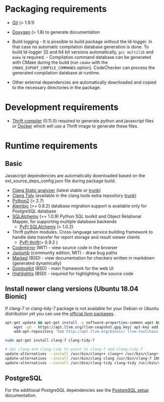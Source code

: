
# Packaging requirements
  *  [Git](https://git-scm.com/) (> 1.9.1)
  *  [Doxygen](http://www.stack.nl/~dimitri/doxygen/) (> 1.8) to generate documentation
  *  Build logging
    - It is possible to build package without the ld-logger. In that case no automatic compilation database generation is done. To build ld-logger 32 and 64 bit versions automatically, `gcc multilib` and `make` is required.
    - Compilation command database can be generated with CMake during the build (run `cmake` with the `CMAKE_EXPORT_COMPILE_COMMANDS` option). CodeChecker can process the generated compilation database at runtime.

  * Other external dependencies are automatically downloaded and
    copied to the necessary directories in the package.

# Development requirements
  *  [Thrift compiler](https://thrift.apache.org/) (0.11.0) required to
  generate python and javascript files or [Docker](https://www.docker.com/)
  which will use a Thrift image to generate these files.

# Runtime requirements
## Basic
Javascript dependencies are automatically downloaded based on the ext_source_deps_config.json file during package build.

  * [Clang Static analyzer](http://clang-analyzer.llvm.org/) (latest stable or [trunk](http://clang.llvm.org/get_started.html))
  * [Clang Tidy](http://clang.llvm.org/extra/clang-tidy/) (available in the clang tools extra repository [trunk](http://clang.llvm.org/get_started.html))
  * [Python2](https://www.python.org/) (> 2.7)
  * [Alembic](https://pypi.python.org/pypi/alembic) (>= 0.8.2) database migration support is available only for PostgreSQL database
  * [SQLAlchemy](http://www.sqlalchemy.org/) (>= 1.0.9) Python SQL toolkit and Object Relational Mapper, for supporting multiple database backends
      * [PyPi SQLAlchemy](https://pypi.python.org/pypi/SQLAlchemy) (> 1.0.2)
  * Thrift python modules. Cross-language service building framework to handle data transfer for report storage and result viewer clients
      * [PyPi thrift](https://pypi.python.org/pypi/thrift/0.9.2)(> 0.9.2 )
  * [Codemirror](https://codemirror.net/) (MIT) - view source code in the browser
  * [Jsplumb](https://jsplumbtoolkit.com/) (community edition, MIT) - draw bug paths
  * [Marked](https://github.com/chjj/marked) (BSD) - view documentation for checkers written in markdown (generated dynamically)
  * [Dojotoolkit](https://dojotoolkit.org/) (BSD) - main framework for the web UI
  * [Highlightjs](https://highlightjs.org/) (BSD) - required for highlighting the source code

## Install newer clang versions (Ubuntu 18.04 Bionic)

If clang-7 or clang-tidy-7 package is not available for your Debian or Ubuntu
distribution yet you can use the [official llvm packages](https://apt.llvm.org/).

```sh
apt-get update && apt-get install -y software-properties-common wget && \
    wget -qO - https://apt.llvm.org/llvm-snapshot.gpg.key| apt-key add - && \
    add-apt-repository "deb http://apt.llvm.org/bionic/ llvm-toolchain-bionic-7 main"

sudo apt-get install clang-7 clang-tidy-7

# Set clang and clang-tidy to point to clang-7 and clang-tidy-7
update-alternatives --install /usr/bin/clang++ clang++ /usr/bin/clang++-7 100 && \
update-alternatives --install /usr/bin/clang clang /usr/bin/clang-7 100 && \
update-alternatives --install /usr/bin/clang-tidy clang-tidy /usr/bin/clang-tidy-7 100
```

## PostgreSQL

For the additional PostgreSQL dependencies see the
[PostgreSQL setup](web/postgresql_setup.md) documentation.
